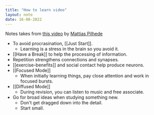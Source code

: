```yaml
---
title: "How to learn video"
layout: note
date: 16-08-2022
---
```


Notes takes from <a href="https://www.youtube.com/watch?v=Z2N5a7XZWg8" >this video</a> by [Mattias Pilhede](https://www.youtube.com/c/MattiasPilhede)

-   To avoid procrasination, [[Just Start]].
    -   Learning is a stress in the brain so you avoid it.
-   [[Have a Break]] to help the processing of information.
-   Repetition strengthens connections and synapses.
-   [[exercise-benefits]] and social contact help produce neurons.
-   [[Focused Mode]]
    -   When initially learning things, pay close attention and work in focused bursts.
-   [[Diffused Mode]]
    -   During revision, you can listen to music and free associate.
-   Go for broad ideas when studying something new.
    -   Don't get dragged down into the detail.
    -   Start small.
